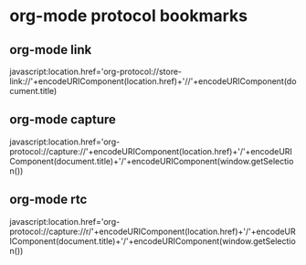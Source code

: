 # org-mode protocol bookmarks #

## org-mode link ##

javascript:location.href='org-protocol://store-link://'+encodeURIComponent(location.href)+'//'+encodeURIComponent(document.title)

## org-mode capture ##

javascript:location.href='org-protocol://capture://'+encodeURIComponent(location.href)+'/'+encodeURIComponent(document.title)+'/'+encodeURIComponent(window.getSelection())

## org-mode rtc ##

javascript:location.href='org-protocol://capture://r/'+encodeURIComponent(location.href)+'/'+encodeURIComponent(document.title)+'/'+encodeURIComponent(window.getSelection())
